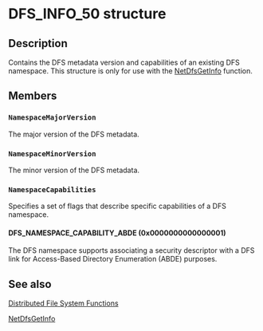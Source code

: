 # DFS_INFO_50 structure

## Description

Contains the DFS metadata version and capabilities of an existing DFS namespace. This
structure is only for use with the [NetDfsGetInfo](https://learn.microsoft.com/previous-versions/windows/desktop/api/lmdfs/nf-lmdfs-netdfsgetinfo)
function.

## Members

### `NamespaceMajorVersion`

The major version of the DFS metadata.

### `NamespaceMinorVersion`

The minor version of the DFS metadata.

### `NamespaceCapabilities`

Specifies a set of flags that describe specific capabilities of a DFS namespace.

#### DFS_NAMESPACE_CAPABILITY_ABDE (0x0000000000000001)

The DFS namespace supports associating a security descriptor with a DFS link for Access-Based Directory
Enumeration (ABDE) purposes.

## See also

[Distributed File System Functions](https://learn.microsoft.com/previous-versions/windows/desktop/dfs/distributed-file-system-dfs-functions)

[NetDfsGetInfo](https://learn.microsoft.com/previous-versions/windows/desktop/api/lmdfs/nf-lmdfs-netdfsgetinfo)